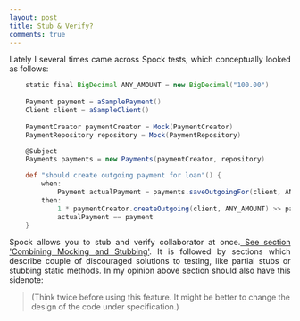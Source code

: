 ```yaml
---
layout: post
title: Stub & Verify?
comments: true
---
```


<p style="text-align:justify;">
Lately I several times came across Spock tests, which conceptually looked as follows:</p>

```groovy
    static final BigDecimal ANY_AMOUNT = new BigDecimal("100.00")
    
    Payment payment = aSamplePayment()
    Client client = aSampleClient()
    
    PaymentCreator paymentCreator = Mock(PaymentCreator)
    PaymentRepository repository = Mock(PaymentRepository)

    @Subject
    Payments payments = new Payments(paymentCreator, repository)

    def "should create outgoing payment for loan"() {
        when:
            Payment actualPayment = payments.saveOutgoingFor(client, ANY_AMOUNT)
        then:
            1 * paymentCreator.createOutgoing(client, ANY_AMOUNT) >> payment
            actualPayment == payment
    }
```
<p style="text-align:justify;">
Spock allows you to stub and verify collaborator at once.<a href="https://spockframework.github.io/spock/docs/1.0/interaction_based_testing.html"> See section 'Combining Mocking and Stubbing'</a>. It is followed by sections which describe couple of discouraged solutions to testing, like partial stubs or stubbing static methods. In my opinion above section should also have this sidenote:

<blockquote class="cite">
      <p>(Think twice before using this feature. It might be better to change the design of the code under specification.)</p>
</blockquote>

</p>


